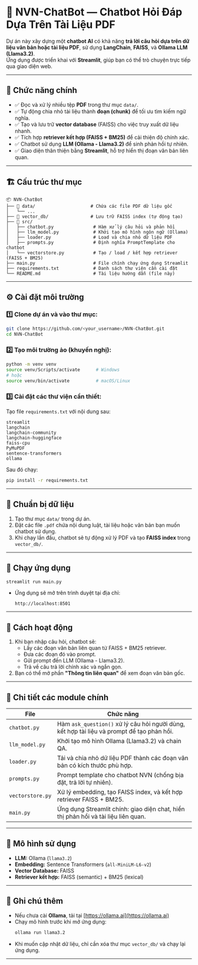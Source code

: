 # 🤖 NVN-ChatBot — Chatbot Hỏi Đáp Dựa Trên Tài Liệu PDF

Dự án này xây dựng một **chatbot AI** có khả năng **trả lời câu hỏi dựa trên dữ liệu văn bản hoặc tài liệu PDF**, sử dụng **LangChain**, **FAISS**, và **Ollama LLM (Llama3.2)**.  
Ứng dụng được triển khai với **Streamlit**, giúp bạn có thể trò chuyện trực tiếp qua giao diện web.

---

## 🧠 **Chức năng chính**
- ✅ Đọc và xử lý nhiều tệp **PDF** trong thư mục `data/`.
- ✅ Tự động chia nhỏ tài liệu thành **đoạn (chunk)** để tối ưu tìm kiếm ngữ nghĩa.
- ✅ Tạo và lưu trữ **vector database** (FAISS) cho việc truy xuất dữ liệu nhanh.
- ✅ Tích hợp **retriever kết hợp (FAISS + BM25)** để cải thiện độ chính xác.
- ✅ Chatbot sử dụng **LLM (Ollama - Llama3.2)** để sinh phản hồi tự nhiên.
- ✅ Giao diện thân thiện bằng **Streamlit**, hỗ trợ hiển thị đoạn văn bản liên quan.

---

## 🏗️ **Cấu trúc thư mục**
```
📦 NVN-ChatBot
├── 📂 data/                     # Chứa các file PDF dữ liệu gốc
│   └── ...
├── 📂 vector_db/                # Lưu trữ FAISS index (tự động tạo)
├── 📂 src/
│   ├── chatbot.py               # Hàm xử lý câu hỏi và phản hồi
│   ├── llm_model.py             # Khởi tạo mô hình ngôn ngữ (Ollama)
│   ├── loader.py                # Load và chia nhỏ dữ liệu PDF
│   ├── prompts.py               # Định nghĩa PromptTemplate cho chatbot
│   └── vectorstore.py           # Tạo / load / kết hợp retriever (FAISS + BM25)
├── main.py                      # File chính chạy ứng dụng Streamlit
├── requirements.txt             # Danh sách thư viện cần cài đặt
└── README.md                    # Tài liệu hướng dẫn (file này)
```

---

## ⚙️ **Cài đặt môi trường**

### 1️⃣ Clone dự án và vào thư mục:
```bash
git clone https://github.com/<your_username>/NVN-ChatBot.git
cd NVN-ChatBot
```

### 2️⃣ Tạo môi trường ảo (khuyến nghị):
```bash
python -m venv venv
source venv/Scripts/activate      # Windows
# hoặc
source venv/bin/activate          # macOS/Linux
```

### 3️⃣ Cài đặt các thư viện cần thiết:
Tạo file `requirements.txt` với nội dung sau:
```text
streamlit
langchain
langchain-community
langchain-huggingface
faiss-cpu
PyMuPDF
sentence-transformers
ollama
```

Sau đó chạy:
```bash
pip install -r requirements.txt
```

---

## 🧩 **Chuẩn bị dữ liệu**
1. Tạo thư mục `data/` trong dự án.
2. Đặt các file `.pdf` chứa nội dung luật, tài liệu hoặc văn bản bạn muốn chatbot sử dụng.
3. Khi chạy lần đầu, chatbot sẽ tự động xử lý PDF và tạo **FAISS index** trong `vector_db/`.

---

## 🚀 **Chạy ứng dụng**
```bash
streamlit run main.py
```

- Ứng dụng sẽ mở trên trình duyệt tại địa chỉ:
  ```
  http://localhost:8501
  ```

---

## 💬 **Cách hoạt động**
1. Khi bạn nhập câu hỏi, chatbot sẽ:
   - Lấy các đoạn văn bản liên quan từ FAISS + BM25 retriever.
   - Đưa các đoạn đó vào prompt.
   - Gửi prompt đến LLM (Ollama - Llama3.2).
   - Trả về câu trả lời chính xác và ngắn gọn.
2. Bạn có thể mở phần **"Thông tin liên quan"** để xem đoạn văn bản gốc.

---

## 🧩 **Chi tiết các module chính**

| File | Chức năng |
|------|------------|
| `chatbot.py` | Hàm `ask_question()` xử lý câu hỏi người dùng, kết hợp tài liệu và prompt để tạo phản hồi. |
| `llm_model.py` | Khởi tạo mô hình Ollama (Llama3.2) và chain QA. |
| `loader.py` | Tải và chia nhỏ dữ liệu PDF thành các đoạn văn bản có kích thước phù hợp. |
| `prompts.py` | Prompt template cho chatbot NVN (chống bịa đặt, trả lời tự nhiên). |
| `vectorstore.py` | Xử lý embedding, tạo FAISS index, và kết hợp retriever FAISS + BM25. |
| `main.py` | Ứng dụng Streamlit chính: giao diện chat, hiển thị phản hồi và tài liệu liên quan. |

---

## 🧠 **Mô hình sử dụng**
- **LLM:** Ollama (`llama3.2`)  
- **Embedding:** Sentence Transformers (`all-MiniLM-L6-v2`)  
- **Vector Database:** FAISS  
- **Retriever kết hợp:** FAISS (semantic) + BM25 (lexical)

---

## 📄 **Ghi chú thêm**
- Nếu chưa cài **Ollama**, tải tại [https://ollama.ai](https://ollama.ai)
- Chạy mô hình trước khi mở ứng dụng:
  ```bash
  ollama run llama3.2
  ```
- Khi muốn cập nhật dữ liệu, chỉ cần xóa thư mục `vector_db/` và chạy lại ứng dụng.

---
